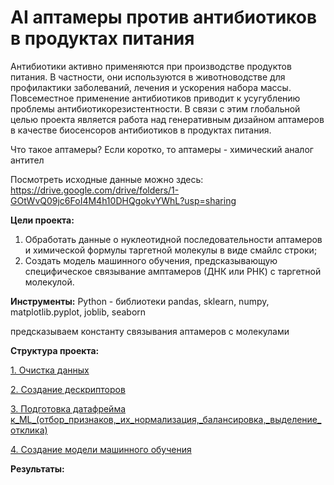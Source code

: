 # AI аптамеры против антибиотиков в продуктах питания

Антибиотики активно применяются при производстве продуктов питания. В частности, они используются в животноводстве для профилактики заболеваний, лечения и ускорения набора массы. Повсеместное применение антибиотиков приводит к усугублению проблемы антибиотикорезистентности. В связи с этим глобальной целью проекта является работа над генеративным дизайном аптамеров в качестве биосенсоров антибиотиков в продуктах питания. 

Что такое аптамеры? Если коротко, то аптамеры - химический аналог антител


Посмотреть исходные данные можно здесь: https://drive.google.com/drive/folders/1-GOtWvQ09jc6FoI4M4h10DHQgokvYWhL?usp=sharing

**Цели проекта:**
1. Обработать данные о нуклеотидной последовательности аптамеров и химической формулы таргетной молекулы в виде смайлс строки;
2. Создать модель машинного обучения, предсказывающую специфическое связывание амптамеров (ДНК или РНК) с таргетной молекулой.

**Инструменты:** Python - библиотеки pandas, sklearn, numpy, matplotlib.pyplot, joblib, seaborn


предсказываем константу связывания аптамеров с молекулами


**Структура проекта:**

[1. Очистка данных](01_Очистка_данных.ipynb)

[2. Создание дескрипторов](02_Дескрипторы_для_ML.ipynb)

[3. Подготовка датафрейма к_ML_(отбор_признаков,_их_нормализация,_балансировка,_выделение_отклика)](03_Подготовка_датафрейма_к_ML_(отбор_признаков,_их_нормализация,_балансировка,_выделение_отклика).ipynb
)

[4. Создание модели машинного обучения](04_Модели_ML_and_grid_search.ipynb)


**Результаты:**
